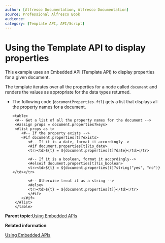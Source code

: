 ```yaml
---
author: [Alfresco Documentation, Alfresco Documentation]
source: Professional Alfresco Book
audience: 
category: [Template API, API/Script]
---
```


# Using the Template API to display properties

This example uses an Embedded API \(Template API\) to display properties for a given document.

The template iterates over all the properties for a node called `document` and renders the values as appropriate for the data types returned.

-   The following code \(`documentProperties.ftl`\) gets a list that displays all the property names for a document.

    ```
    <table>
     <#-- Get a list of all the property names for the document -->  
     <#assign props = document.properties?keys>  
     <#list props as t>
        <#-- If the property exists -->
        <#if document.properties[t]?exists>
           <#-- If it is a date, format it accordingly-->
           <#if document.properties[t]?is_date>
           <tr><td>${t} = ${document.properties[t]?date}</td></tr>
           
           <#-- If it is a boolean, format it accordingly-->
           <#elseif document.properties[t]?is_boolean>
           <tr><td>${t} = ${document.properties[t]?string("yes", "no")}</td></tr>
           
           <#-- Otherwise treat it as a string -->
           <#else>
           <tr><td>${t} = ${document.properties[t]}</td></tr>
           </#if>
        </#if>
     </#list>
     </table>
    ```


**Parent topic:**[Using Embedded APIs](../concepts/serv-api-embedded-about.md)

**Related information**  


[Using Embedded APIs](../concepts/serv-api-embedded-about.md)

